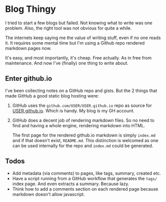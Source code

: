 # Blog Thingy

I tried to start a few blogs but failed. Not knowing what to write was
one problem. Also, the right tool was not obvious for quite a while.

The internets keep saying me the value of writing stuff, even if no one
reads it. It requires some mental time but I'm using a Github repo
rendered markdown pages now.

It's easy, and most importantly, it's cheap. Free actually. As in free
from maintenance. And now I've (finally) one thing to write about.


## Enter github.io

I've been collecting notes on a GitHub repo and gists. But the 2 things
that made GitHub a good static blog hosting were:

1. GitHub uses the `github.com/USER/USER.github.io` repo as source for
   [USER.github.io](https://USER.github.io). Which is handy. My blog is
   my GH account.

2. GitHub does a decent job of rendering markdown files. So no need to
   find and having a whole engine, rendering markdown into HTML.

   The first page for the rendered github.io markdown is simply
   `index.md` and if that doesn't exist, `README.md`. This distinction
   is welcomed as one can be used internally for the repo and `index.md`
   could be generated.


## Todos

- Add metadata (via comments) to pages, like tags, summary, created etc.
- Have a script running from a GitHub workflow that generates the
  `tags/` index page. And even extracts a summary. Because lazy.
- Think how to add a comments section on each rendered page because
  markdown doesn't allow javascript.
